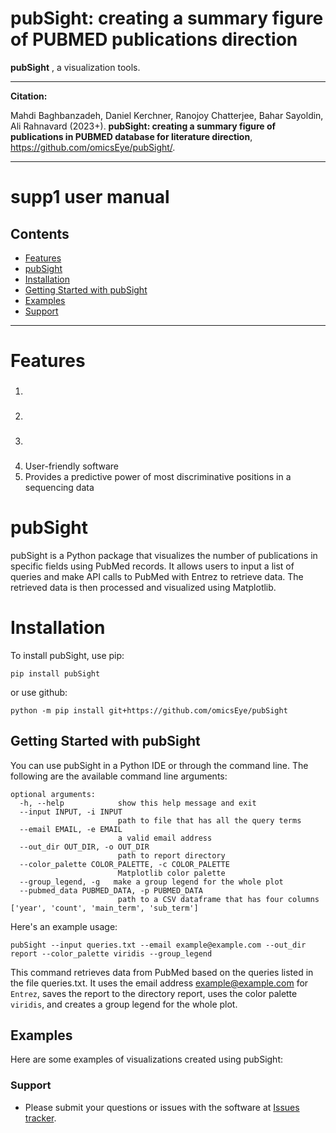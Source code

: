 # pubSight: creating a summary figure of PUBMED publications direction #

**pubSight** , a visualization tools.

---
**Citation:**


Mahdi Baghbanzadeh, Daniel Kerchner, Ranojoy Chatterjee, Bahar Sayoldin, Ali Rahnavard (2023+).
**pubSight: creating a summary figure of publications in PUBMED database for literature direction**,
https://github.com/omicsEye/pubSight/.

---
# supp1 user manual

## Contents ##
* [Features](#features)
* [pubSight](#pubsight)
* [Installation](#installation)
* [Getting Started with pubSight](#getting-started-with-pubsight)
* [Examples](#examples)
* [Support](#Support)
------------------------------------------------------------------------------------------------------------------------------
# Features #
1. ###
2. ###
3. ###
4. User-friendly software
5. Provides a predictive power of most discriminative positions in a sequencing data


# pubSight #
pubSight is a Python package that visualizes the number of publications in specific fields using PubMed records.
It allows users to input a list of queries and make API calls to PubMed with Entrez to retrieve data.
The retrieved data is then processed and visualized using Matplotlib.

# Installation #
To install pubSight, use pip:
```commandline
pip install pubSight
```
or use github:
```commandline
python -m pip install git+https://github.com/omicsEye/pubSight
```

## Getting Started with pubSight ##
You can use pubSight in a Python IDE or through the command line.
The following are the available command line arguments:
```commandline
optional arguments:
  -h, --help            show this help message and exit
  --input INPUT, -i INPUT
                        path to file that has all the query terms
  --email EMAIL, -e EMAIL
                        a valid email address
  --out_dir OUT_DIR, -o OUT_DIR
                        path to report directory
  --color_palette COLOR_PALETTE, -c COLOR_PALETTE
                        Matplotlib color palette
  --group_legend, -g   make a group legend for the whole plot
  --pubmed_data PUBMED_DATA, -p PUBMED_DATA
                        path to a CSV dataframe that has four columns ['year', 'count', 'main_term', 'sub_term']
```
Here's an example usage:
```commandline
pubSight --input queries.txt --email example@example.com --out_dir report --color_palette viridis --group_legend
```
This command retrieves data from PubMed based on the queries listed in the file queries.txt. It uses the email 
address example@example.com for `Entrez`, saves the report to the directory report,
uses the color palette `viridis`, and creates a group legend for the whole plot.

## Examples ##
Here are some examples of visualizations created using pubSight:

### Support ###

* Please submit your questions or issues with the software at [Issues tracker](https://github.com/omicsEye/pubSight/issues).
